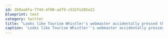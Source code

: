 ```yaml
---
id: 2b9aa8fa-7744-4f00-ad79-c532fe285e21
blueprint: text
category: twitter
title: "Looks like Tourism Whistler's webmaster accidentally pressed the publish button.. ow.ly/epyJk"
caption: 'Looks like Tourism Whistler''s webmaster accidentally pressed the publish button.. <a href="http://ow.ly/epyJk" title="http://ow.ly/epyJk" class="link link_untco">ow.ly/epyJk</a>'
---
```

